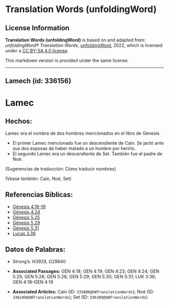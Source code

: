 # Translation Words (unfoldingWord)

## License Information

**Translation Words (unfoldingWord)** is based on and adapted from: _unfoldingWord® Translation Words_, [unfoldingWord](https://unfoldingword.org/utw), 2022, which is licensed under a [CC BY-SA 4.0 license](https://creativecommons.org/licenses/by-sa/4.0/legalcode.en).

This markdown version is provided under the same license.



--------------------------------

## Lamech (id: 336156)

Lamec
=====

Hechos:
-------

Lamec era el nombre de dos hombres mencionados en el libro de Génesis.

* El primer Lamec mencionado fue un descendiente de Caín. Se jactó ante sus dos esposas de haber matado a un hombre por herirlo.
* El segundo Lamec era un descendiente de Set. También fue el padre de Noé.

(Sugerencias de traducción: Cómo traducir nombres)

(Véase también: Caín, Noé, Set)

Referencias Bíblicas:
---------------------

* [Génesis 4\.18–19](https://ref.ly/Gen4:18-Gen4:19)
* [Génesis 4\.24](https://ref.ly/Gen4:24)
* [Génesis 5\.25](https://ref.ly/Gen5:25)
* [Génesis 5\.29](https://ref.ly/Gen5:29)
* [Génesis 5\.31](https://ref.ly/Gen5:31)
* [Lucas 3\.36](https://ref.ly/Luke3:36)

Datos de Palabras:
------------------

* Strong’s: H3929, G29840

* **Associated Passages:** GEN 4:18; GEN 4:19; GEN 4:23; GEN 4:24; GEN 5:25; GEN 5:26; GEN 5:28; GEN 5:29; GEN 5:30; GEN 5:31; LUK 3:36; GEN 4:18–GEN 4:19
* **Associated Articles:** Caín (ID: `335806@UWTranslationWords`); Noé (ID: `336249@UWTranslationWords`); Set (ID: `336389@UWTranslationWords`)

